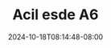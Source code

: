 --- 
title: "Acil esde A6"
description: "video   Acil esde A6 full    "
date: 2024-10-18T08:14:48-08:00
file_code: "5cy4u4mxc810"
draft: false
cover: "e3yqt7bhdorhxj7r.jpg"
tags: ["Acil", "esde", "bokep-indo", "bokep-viral", "bokep-ig"]
length: 85
fld_id: "1483920"
foldername: "Acil esde"
categories: ["Acil esde"]
views: 0
---
